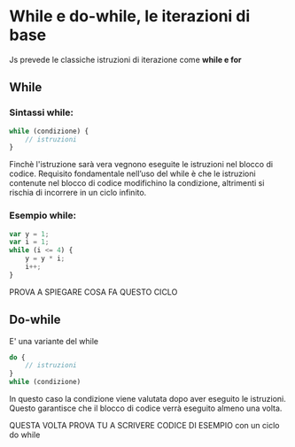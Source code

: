# While e do-while, le iterazioni di base 
Js prevede le classiche istruzioni di iterazione come <b> while e for </b>
## While
### Sintassi while: 
``` javascript 
while (condizione) {
	// istruzioni
}
```

Finchè l'istruzione sarà vera vegnono eseguite le istruzioni nel blocco di codice.
Requisito fondamentale nell’uso del while è che le istruzioni contenute nel blocco di codice modifichino la condizione, altrimenti si rischia di incorrere in un ciclo infinito.

### Esempio while: 
``` javascript 
var y = 1;
var i = 1;
while (i <= 4) {
	y = y * i;
	i++;
}
```

PROVA A SPIEGARE COSA FA QUESTO CICLO 

## Do-while
E' una variante del while 
``` javascript 
do {
	// istruzioni
}
while (condizione)
```
In questo caso la condizione viene valutata dopo aver eseguito le istruzioni. Questo garantisce che il blocco di codice verrà eseguito almeno una volta. 

QUESTA VOLTA PROVA TU A SCRIVERE CODICE DI ESEMPIO con un ciclo do while
